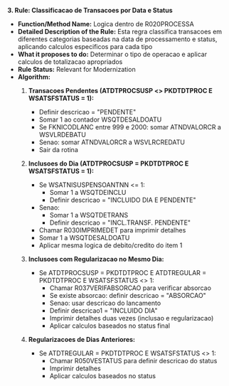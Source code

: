 **3. Rule: Classificacao de Transacoes por Data e Status**
- **Function/Method Name:** Logica dentro de R020PROCESSA
- **Detailed Description of the Rule:** Esta regra classifica transacoes em diferentes categorias baseadas na data de processamento e status, aplicando calculos especificos para cada tipo
- **What it proposes to do:** Determinar o tipo de operacao e aplicar calculos de totalizacao apropriados
- **Rule Status:** Relevant for Modernization
- **Algorithm:**
  1. **Transacoes Pendentes (ATDTPROCSUSP <> PKDTDTPROC E WSATSFSTATUS = 1):**
     - Definir descricao = "PENDENTE"
     - Somar 1 ao contador WSQTDESALDOATU
     - Se FKNICODLANC entre 999 e 2000: somar ATNDVALORCR a WSVLRDEBATU
     - Senao: somar ATNDVALORCR a WSVLRCREDATU
     - Sair da rotina

  2. **Inclusoes do Dia (ATDTPROCSUSP = PKDTDTPROC E WSATSFSTATUS = 1):**
     - Se WSATNISUSPENSOANTNN <= 1:
       - Somar 1 a WSQTDEINCLU
       - Definir descricao = "INCLUIDO DIA E PENDENTE"
     - Senao:
       - Somar 1 a WSQTDETRANS
       - Definir descricao = "INCL.TRANSF. PENDENTE"
     - Chamar R030IMPRIMEDET para imprimir detalhes
     - Somar 1 a WSQTDESALDOATU
     - Aplicar mesma logica de debito/credito do item 1

  3. **Inclusoes com Regularizacao no Mesmo Dia:**
     - Se ATDTPROCSUSP = PKDTDTPROC E ATDTREGULAR = PKDTDTPROC E WSATSFSTATUS <> 1:
       - Chamar R037VERIFABSORCAO para verificar absorcao
       - Se existe absorcao: definir descricao = "ABSORCAO"
       - Senao: usar descricao do lancamento
       - Definir descricao1 = "INCLUIDO DIA"
       - Imprimir detalhes duas vezes (inclusao e regularizacao)
       - Aplicar calculos baseados no status final

  4. **Regularizacoes de Dias Anteriores:**
     - Se ATDTREGULAR = PKDTDTPROC E WSATSFSTATUS <> 1:
       - Chamar R050VESTATUS para definir descricao do status
       - Imprimir detalhes
       - Aplicar calculos baseados no status